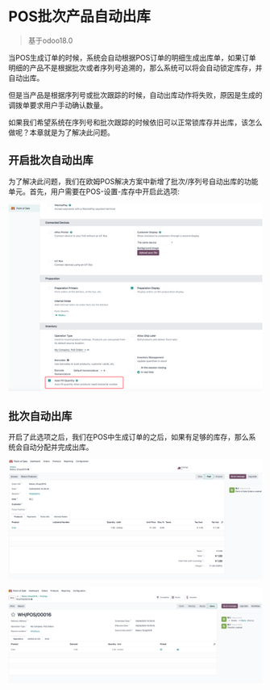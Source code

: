# POS批次产品自动出库

> 基于odoo18.0

当POS生成订单的时候，系统会自动根据POS订单的明细生成出库单，如果订单明细的产品不是根据批次或者序列号追溯的，那么系统可以将会自动锁定库存，并自动出库。

但是当产品是根据序列号或批次跟踪的时候，自动出库动作将失败，原因是生成的调拨单要求用户手动确认数量。

如果我们希望系统在序列号和批次跟踪的时候依旧可以正常锁库存并出库，该怎么做呢？本章就是为了解决此问题。

## 开启批次自动出库

为了解决此问题，我们在欧姆POS解决方案中新增了批次/序列号自动出库的功能单元。首先，用户需要在POS-设置-库存中开启此选项:

![auto](./images/10.png)

## 批次自动出库

开启了此选项之后，我们在POS中生成订单的之后，如果有足够的库存，那么系统会自动分配并完成出库。

![pick](./images/11.png)

![done](./images/12.png)